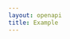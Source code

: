 ```yaml
---
layout: openapi
title: Example
---
```


<script>
  window.onload = () => {
    window.ui = SwaggerUIBundle({
      url: "https://assets.alexanderiscoding.com/openapi/example.json",
      dom_id: "#swagger-ui",
    });
  };
</script>
